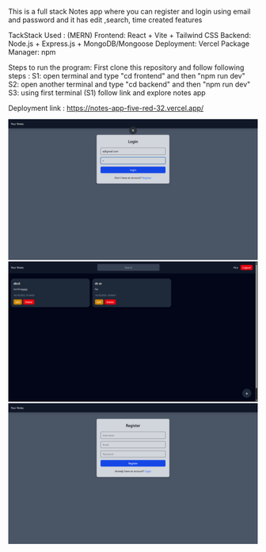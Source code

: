 This is a full stack Notes app where you can register and login using email and password and it has edit ,search, time created features 

TackStack Used : (MERN)
Frontend: React + Vite + Tailwind CSS
Backend: Node.js + Express.js + MongoDB/Mongoose
Deployment: Vercel
Package Manager: npm


Steps to run the program: First clone this repository and follow following steps :
S1: open terminal and type "cd frontend" and then "npm run dev"
S2: open another terminal and type "cd backend" and then "npm run dev"
S3: using first terminal (S1) follow link and explore notes app

Deployment link : https://notes-app-five-red-32.vercel.app/


![alt text](<Screenshot 2025-10-16 230656.png>)
![alt text](<Screenshot 2025-10-16 230705.png>)
![alt text](<Screenshot 2025-10-16 230715.png>)
